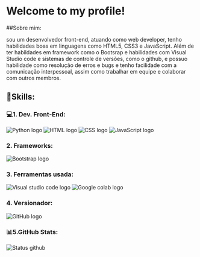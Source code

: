 # Welcome to my profile!

##Sobre mim:

sou um desenvolvedor front-end, atuando como web developer, tenho habilidades boas em linguagens como HTML5, CSS3 e JavaScript. Além de ter habildades em framework como o Bootsrap e habilidades com Visual Studio code e sistemas de controle de versões, como o github, e possuo habilidade como resolução de erros e bugs e tenho facilidade com a  comunicação interpessoal, assim como trabalhar em equipe e colaborar com outros membros.

## 🚀Skills:

### 💻1. Dev. Front-End:

![Python logo](https://img.shields.io/badge/Python-FFD43B?style=for-the-badge&logo=python&logoColor=blue)
![HTML logo](https://img.shields.io/badge/HTML5-E34F26?style=for-the-badge&logo=html5&logoColor=white)
![CSS logo](https://img.shields.io/badge/CSS3-1572B6?style=for-the-badge&logo=css3&logoColor=white)
![JavaScript logo](https://img.shields.io/badge/JavaScript-323330?style=for-the-badge&logo=javascript&logoColor=F7DF1E)

###  2. Frameworks:

![Bootstrap logo](https://img.shields.io/badge/Bootstrap-563D7C?style=for-the-badge&logo=bootstrap&logoColor=white)

###  3. Ferramentas usada:

![Visual studio code logo](https://img.shields.io/badge/Visual_Studio_Code-0078D4?style=for-the-badge&logo=visual%20studio%20code&logoColor=white)
![Google colab logo](https://img.shields.io/badge/Colab-F9AB00?style=for-the-badge&logo=googlecolab&color=525252)

###  4. Versionador:

![GitHub logo](https://img.shields.io/badge/GitHub-100000?style=for-the-badge&logo=github&logoColor=white)

### 📊5.GitHub Stats:

![Status github](https://github-readme-stats.vercel.app/api?username=kssiodm&theme=blue-green)